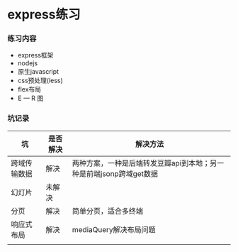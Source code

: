 # express练习

### 练习内容

-  express框架
-  nodejs
-  原生javascript
-  css预处理(less)
-  flex布局
-  E — R 图

### 坑记录

| 坑      | 是否解决 | 解决方法                                    |
| ------ | ---- | --------------------------------------- |
| 跨域传输数据 | 解决   | 两种方案，一种是后端转发豆瓣api到本地；另一种是前端jsonp跨域get数据 |
| 幻灯片    | 未解决  |                                         |
| 分页     | 解决   | 简单分页，适合多终端                              |
| 响应式布局  | 解决   | mediaQuery解决布局问题                        |
|        |      |                                         |
